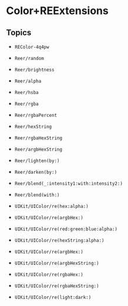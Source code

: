 # Color+REExtensions

## Topics

- ``REColor-4q4pw``

- ``Reer/random``

- ``Reer/brightness``

- ``Reer/alpha``

- ``Reer/hsba``

- ``Reer/rgba``

- ``Reer/rgbaPercent``

- ``Reer/hexString``

- ``Reer/rgbaHexString``

- ``Reer/argbHexString``

- ``Reer/lighten(by:)``

- ``Reer/darken(by:)``

- ``Reer/blend(_:intensity1:with:intensity2:)``

- ``Reer/blend(with:)``

- ``UIKit/UIColor/re(hex:alpha:)``

- ``UIKit/UIColor/re(argbHex:)``

- ``UIKit/UIColor/re(red:green:blue:alpha:)``

- ``UIKit/UIColor/re(hexString:alpha:)``

- ``UIKit/UIColor/re(argbHex:)``

- ``UIKit/UIColor/re(argbHexString:)``

- ``UIKit/UIColor/re(rgbaHex:)``

- ``UIKit/UIColor/re(rgbaHexString:)``

- ``UIKit/UIColor/re(light:dark:)``
